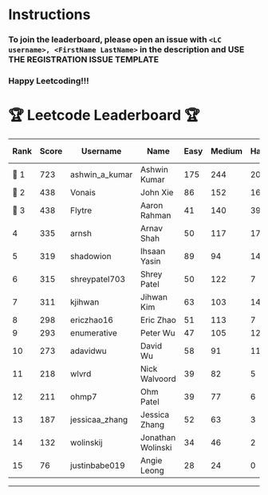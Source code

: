 # Instructions
### To join the leaderboard, please open an issue with `<LC username>, <FirstName LastName>` in the description and USE THE REGISTRATION ISSUE TEMPLATE
### Happy Leetcoding!!!


# 🏆 Leetcode Leaderboard 🏆

| Rank | Score | Username       | Name | Easy | Medium | Hard | Problems Solved |
|------|----------------|-----------------|-------------------|--------------|--------------|--------------|--------------|
| 🥇 1 | 723 | ashwin_a_kumar | Ashwin Kumar | 175 | 244 | 20 | 439 |
| 🥈 2 | 438 | Vonais | John Xie | 86 | 152 | 16 | 254 |
| 🥉 3 | 438 | Flytre | Aaron Rahman | 41 | 140 | 39 | 220 |
| 4 | 335 | arnsh | Arnav Shah | 50 | 117 | 17 | 184 |
| 5 | 319 | shadowion | Ihsaan Yasin | 89 | 94 | 14 | 197 |
| 6 | 315 | shreypatel703 | Shrey Patel | 50 | 122 | 7 | 179 |
| 7 | 311 | kjihwan | Jihwan Kim | 63 | 103 | 14 | 180 |
| 8 | 298 | ericzhao16 | Eric Zhao | 51 | 113 | 7 | 171 |
| 9 | 293 | enumerative | Peter Wu | 47 | 105 | 12 | 164 |
| 10 | 273 | adavidwu | David Wu | 58 | 91 | 11 | 160 |
| 11 | 218 | wlvrd | Nick Walvoord | 39 | 82 | 5 | 126 |
| 12 | 211 | ohmp7 | Ohm Patel | 39 | 77 | 6 | 122 |
| 13 | 187 | jessicaa_zhang | Jessica Zhang | 52 | 63 | 3 | 118 |
| 14 | 132 | wolinskij | Jonathan Wolinski | 34 | 46 | 2 | 82 |
| 15 | 76 | justinbabe019 | Angie Leong | 28 | 24 | 0 | 52 |
---